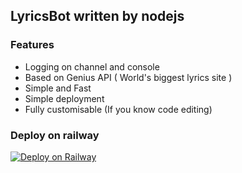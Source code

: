 ## LyricsBot written by nodejs

### Features

- Logging on channel and console
- Based on Genius API ( World's biggest lyrics site )
- Simple and Fast 
- Simple deployment
- Fully customisable (If you know code editing)


### Deploy on railway

[![Deploy on Railway](https://railway.app/button.svg)](https://railway.app/new/template?template=https%3A%2F%2Fgithub.com%2Fdivrk%2FLyricsBot&envs=BOT_TOKEN%2CGENIUS%2CCHANNEL_ID&optionalEnvs=CHANNEL_ID&BOT_TOKENDesc=Telegram+bot+token+%28+%40Botfather%29&GENIUSDesc=Genius+client+secret+%28https%3A%2F%2Fgenius.com%29&CHANNEL_IDDesc=Logging+channel+ID&referralCode=d4rk)
